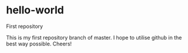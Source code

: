 # hello-world
First repository

This is my first repository branch of master. I hope to utilise github in the best way possible.
Cheers!
